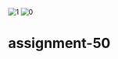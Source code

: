 ![1](https://github.com/rezaanalytics11/assignment-50/assets/105513524/5264ed39-ff50-4f16-8be8-1200c67427ca)
![0](https://github.com/rezaanalytics11/assignment-50/assets/105513524/392b9178-761b-4914-b319-ce14ddb6db61)
# assignment-50
